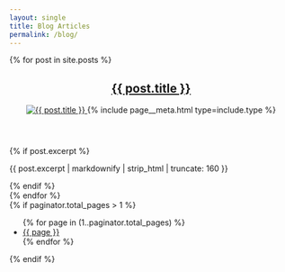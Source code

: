 ```yaml
---  
layout: single  
title: Blog Articles 
permalink: /blog/  
---  
```

  
<section class="home-posts">  
{% for post in site.posts %}  
<article class="post-card">  
<header> 
<h2><a href="{{ post.url }}" class="link-as-text">{{ post.title }}</a></h2>  
<a href="{{ post.url }}">
  <img src="{{ post.header.teaser }}" alt="{{ post.title }}">    
</a>
{% include page__meta.html type=include.type %}
</header>  
<div class="excerpt">  
{% if post.excerpt %}<p class="archive__item-excerpt" itemprop="description">{{ post.excerpt | markdownify | strip_html | truncate: 160 }}</p>{% endif %}
</div>  
</article>  
{% endfor %}  
</section>  
  
<div class="pagination">  
{% if paginator.total_pages > 1 %}  
<ul>  
{% for page in (1..paginator.total_pages) %}  
<li><a href="{{ site.baseurl }}/blog/page/{{ page }}">{{ page }}</a></li>  
{% endfor %}  
</ul>  
{% endif %}  
</div>  

